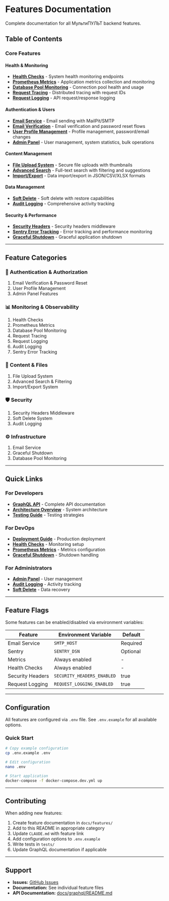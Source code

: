 # Features Documentation

Complete documentation for all МультиПУЛЬТ backend features.

## Table of Contents

### Core Features

#### Health & Monitoring
- **[Health Checks](health_checks.md)** - System health monitoring endpoints
- **[Prometheus Metrics](prometheus.md)** - Application metrics collection and monitoring
- **[Database Pool Monitoring](db_pool_monitoring.md)** - Connection pool health and usage
- **[Request Tracing](request_tracing.md)** - Distributed tracing with request IDs
- **[Request Logging](request_logging.md)** - API request/response logging

#### Authentication & Users
- **[Email Service](email_service.md)** - Email sending with MailPit/SMTP
- **[Email Verification](email_verification.md)** - Email verification and password reset flows
- **[User Profile Management](user_profile.md)** - Profile management, password/email changes
- **[Admin Panel](admin_panel.md)** - User management, system statistics, bulk operations

#### Content Management
- **[File Upload System](file_upload.md)** - Secure file uploads with thumbnails
- **[Advanced Search](search.md)** - Full-text search with filtering and suggestions
- **[Import/Export](import_export.md)** - Data import/export in JSON/CSV/XLSX formats

#### Data Management
- **[Soft Delete](soft_delete.md)** - Soft delete with restore capabilities
- **[Audit Logging](audit_logging.md)** - Comprehensive activity tracking

#### Security & Performance
- **[Security Headers](security_headers.md)** - Security headers middleware
- **[Sentry Error Tracking](sentry.md)** - Error tracking and performance monitoring
- **[Graceful Shutdown](graceful_shutdown.md)** - Graceful application shutdown

---

## Feature Categories

### 🔐 Authentication & Authorization
1. Email Verification & Password Reset
2. User Profile Management
3. Admin Panel Features

### 📊 Monitoring & Observability
1. Health Checks
2. Prometheus Metrics
3. Database Pool Monitoring
4. Request Tracing
5. Request Logging
6. Audit Logging
7. Sentry Error Tracking

### 📁 Content & Files
1. File Upload System
2. Advanced Search & Filtering
3. Import/Export System

### 🛡️ Security
1. Security Headers Middleware
2. Soft Delete System
3. Audit Logging

### ⚙️ Infrastructure
1. Email Service
2. Graceful Shutdown
3. Database Pool Monitoring

---

## Quick Links

### For Developers
- **[GraphQL API](../graphql/README.md)** - Complete API documentation
- **[Architecture Overview](../../CLAUDE.md#architecture)** - System architecture
- **[Testing Guide](../../TESTING_GUIDE.md)** - Testing strategies

### For DevOps
- **[Deployment Guide](../../DEPLOYMENT.md)** - Production deployment
- **[Health Checks](health_checks.md)** - Monitoring setup
- **[Prometheus Metrics](prometheus.md)** - Metrics configuration
- **[Graceful Shutdown](graceful_shutdown.md)** - Shutdown handling

### For Administrators
- **[Admin Panel](admin_panel.md)** - User management
- **[Audit Logging](audit_logging.md)** - Activity tracking
- **[Soft Delete](soft_delete.md)** - Data recovery

---

## Feature Flags

Some features can be enabled/disabled via environment variables:

| Feature | Environment Variable | Default |
|---------|---------------------|---------|
| Email Service | `SMTP_HOST` | Required |
| Sentry | `SENTRY_DSN` | Optional |
| Metrics | Always enabled | - |
| Health Checks | Always enabled | - |
| Security Headers | `SECURITY_HEADERS_ENABLED` | true |
| Request Logging | `REQUEST_LOGGING_ENABLED` | true |

---

## Configuration

All features are configured via `.env` file. See `.env.example` for all available options.

### Quick Start

```bash
# Copy example configuration
cp .env.example .env

# Edit configuration
nano .env

# Start application
docker-compose -f docker-compose.dev.yml up
```

---

## Contributing

When adding new features:

1. Create feature documentation in `docs/features/`
2. Add to this README in appropriate category
3. Update `CLAUDE.md` with feature link
4. Add configuration options to `.env.example`
5. Write tests in `tests/`
6. Update GraphQL documentation if applicable

---

## Support

- **Issues:** [GitHub Issues](https://github.com/your-org/multipult/issues)
- **Documentation:** See individual feature files
- **API Documentation:** [docs/graphql/README.md](../graphql/README.md)

